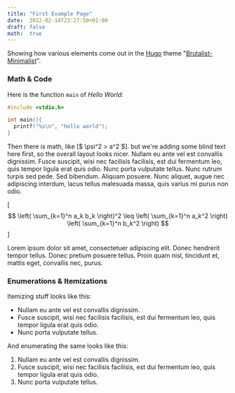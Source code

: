 ```yaml
---
title: "First Example Page"
date:  2022-02-14T23:27:50+01:00
draft: false
math:  true
---
```


Showing how various elements come out in the [Hugo][] theme
"[Brutalist-Minimalist][bm]".

  [bm]:   https://brutalist-minimalist.glitzersachen.de
  [hugo]: https://gohugo.io/

<!--more-->

### Math & Code

Here is the function ```main``` of *Hello World*:

```C
#include <stdio.h>

int main(){
  printf("%s\n", "hello world");
}
```

Then there is math, like [$ \psi^2 > a^2 $]. but we're adding some
blind text here first, so the overall layout looks nicer. Nullam eu
ante vel est convallis dignissim.  Fusce suscipit, wisi nec facilisis
facilisis, est dui fermentum leo, quis tempor ligula erat quis odio.
Nunc porta vulputate tellus.  Nunc rutrum turpis sed pede.  Sed
bibendum.  Aliquam posuere. Nunc aliquet, augue nec adipiscing
interdum, lacus tellus malesuada massa, quis varius mi purus non odio.

[$$
  \left( \sum_{k=1}^n a_k b_k \right)^2 \leq \left( \sum_{k=1}^n a_k^2 \right) \left( \sum_{k=1}^n b_k^2 \right)
$$]

Lorem ipsum dolor sit amet, consectetuer adipiscing elit.  Donec
hendrerit tempor tellus.  Donec pretium posuere tellus.  Proin quam
nisl, tincidunt et, mattis eget, convallis nec, purus.

### Enumerations & Itemizations

Itemizing stuff looks like this:

- Nullam eu ante vel est convallis dignissim.
- Fusce suscipit, wisi nec facilisis facilisis, est dui fermentum leo, quis tempor ligula erat quis odio.  
- Nunc porta vulputate tellus.

And enumerating the same looks like this:

1. Nullam eu ante vel est convallis dignissim.
2. Fusce suscipit, wisi nec facilisis facilisis, est dui fermentum leo, quis tempor ligula erat quis odio.  
3. Nunc porta vulputate tellus.
